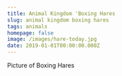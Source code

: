 ```yaml
---
title: Animal Kingdom 'Boxing Hares
slug: animal kingdom boxing hares
tags: animals
homepage: false
image: /images/hare-today.jpg
date: 2019-01-01T00:00:00.000Z
---
```

Picture of Boxing Hares
